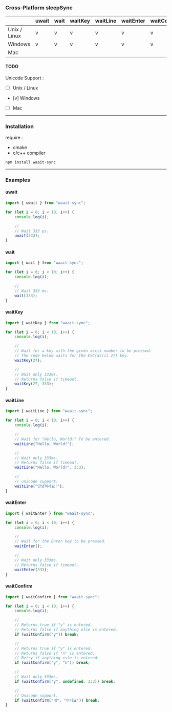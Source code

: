 ### Cross-Platform sleepSync

|              | uwait | wait | waitKey | waitLine | waitEnter | waitConfirm |
| ------------ | ----- | ---- | ------- | -------- | --------- | ----------- |
| Unix / Linux | v     | v    | v       | v        | v         | v           |
| Windows      | v     | v    | v       | v        | v         | v           |
| Mac          |       |      |         |          |           |             |

#### TODO

Unicode Support :

- [ ] Unix / Linux
- [v] Windows
- [ ] Mac

---

### Installation

require :

- cmake
- c/c++ compiler

```shell
npm install waait-sync
```

---

### Examples

#### uwait

```ts
import { uwait } from "waait-sync";

for (let i = 0; i < 10; i++) {
    console.log(i);

    //
    // Wait 333 μs.
    uwait(333);
}
```

#### wait

```ts
import { wait } from "waait-sync";

for (let i = 0; i < 10; i++) {
    console.log(i);

    //
    // Wait 333 ms.
    wait(333);
}
```

#### waitKey

```ts
import { waitKey } from "waait-sync";

for (let i = 0; i < 10; i++) {
    console.log(i);

    //
    // Wait for a key with the given ascii number to be pressed.
    // The code below waits for the ESC(ascii 27) key.
    waitKey(27);

    //
    // Wait only 333ms.
    // Returns false if timeout.
    waitKey(27, 333);
}
```

#### waitLine

```ts
import { waitLine } from "waait-sync";

for (let i = 0; i < 10; i++) {
    console.log(i);

    //
    // Wait for "Hello, World!" To be entered.
    waitLine("Hello, World!");

    //
    // Wait only 333ms.
    // Returns false if timeout.
    waitLine("Hello, World!", 333);

    //
    // unicode support.
    waitLine("안녕하세요!");
}
```

#### waitEnter

```ts
import { waitEnter } from "waait-sync";

for (let i = 0; i < 10; i++) {
    console.log(i);

    //
    // Wait for the Enter key to be pressed.
    waitEnter();

    //
    // Wait only 333ms.
    // Returns false if timeout.
    waitEnter(333);
}
```

#### waitConfirm

```ts
import { waitConfirm } from "waait-sync";

for (let i = 0; i < 10; i++) {
    console.log(i);

    //
    // Returns true if "y" is entered.
    // Returns false if anything else is entered.
    if (waitConfirm("y")) break;

    //
    // Returns true if "y" is entered.
    // Returns false if "n" is entered.
    // Retry if anything esle is entered.
    if (waitConfirm("y", "n")) break;

    //
    // Wait only 333ms.
    if (waitConfirm("y", undefined, 333)) break;

    //
    // Unicode support.
    if (waitConfirm("네", "아니요")) break;
}
```

